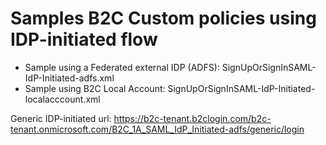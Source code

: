 # Samples B2C Custom policies using IDP-initiated flow 
- Sample using a Federated external IDP (ADFS): SignUpOrSignInSAML-IdP-Initiated-adfs.xml
- Sample using B2C Local Account: SignUpOrSignInSAML-IdP-Initiated-localacccount.xml

Generic IDP-initiated url: https://b2c-tenant.b2clogin.com/b2c-tenant.onmicrosoft.com/B2C_1A_SAML_IdP_Initiated-adfs/generic/login